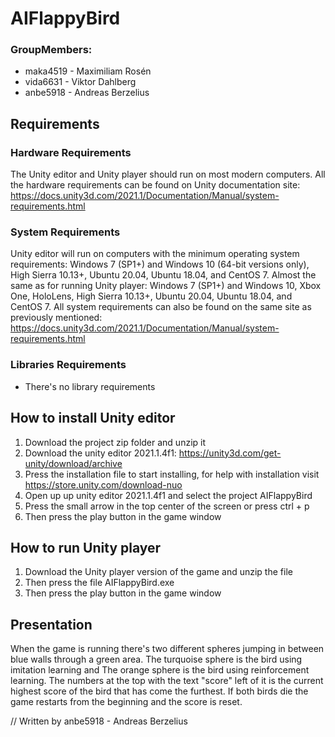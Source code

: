 # AIFlappyBird

### GroupMembers: 
* maka4519 - Maximiliam Rosén
* vida6631 - Viktor Dahlberg
* anbe5918 - Andreas Berzelius 
## Requirements
### Hardware Requirements
The Unity editor and Unity player should run on most modern computers. All the hardware requirements can be found on Unity documentation site: https://docs.unity3d.com/2021.1/Documentation/Manual/system-requirements.html
### System Requirements
Unity editor will run on computers with the minimum operating system requirements: Windows 7 (SP1+) and Windows 10 (64-bit versions only), High Sierra 10.13+, Ubuntu 20.04, Ubuntu 18.04, and CentOS 7.
Almost the same as for running Unity player: Windows 7 (SP1+) and Windows 10, Xbox One, HoloLens, High Sierra 10.13+, Ubuntu 20.04, Ubuntu 18.04, and CentOS 7.
All system requirements can also be found on the same site as previously mentioned: https://docs.unity3d.com/2021.1/Documentation/Manual/system-requirements.html 
### Libraries Requirements
  * There's no library requirements
## How to install Unity editor
1. Download the project zip folder and unzip it
2. Download the unity editor 2021.1.4f1: https://unity3d.com/get-unity/download/archive
3. Press the installation file to start installing, for help with installation visit https://store.unity.com/download-nuo
4. Open up up unity editor 2021.1.4f1 and select the project AIFlappyBird
5. Press the small arrow in the top center of the screen or press ctrl + p
6. Then press the play button in the game window

## How to run Unity player
1. Download the Unity player version of the game and unzip the file
2. Then press the file AIFlappyBird.exe
3. Then press the play button in the game window

## Presentation
When the game is running there's two different spheres jumping in between blue walls through a green area. The turquoise sphere is the bird using imitation learning and
The orange sphere is the bird using reinforcement learning. The numbers at the top with the text "score" left of it is the current highest score of the bird that has come the furthest.
If both birds die the game restarts from the beginning and the score is reset.

// Written by anbe5918 - Andreas Berzelius